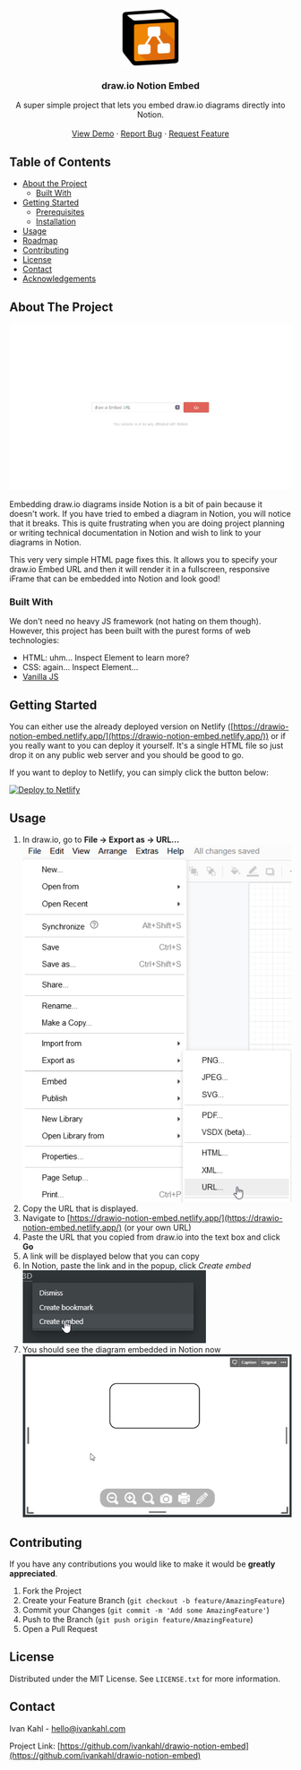 <!--
*** Thanks for checking out this README Template. If you have a suggestion that would
*** make this better, please fork the repo and create a pull request or simply open
*** an issue with the tag "enhancement".
*** Thanks again! Now go create something AMAZING! :D
-->

<!-- PROJECT LOGO -->
<br />
<p align="center">
  <a href="https://github.com/ivankahl/drawio-notion-embed">
    <img src="images/Drawio_Notion.png" alt="Logo" width="100" height="100">
  </a>

  <h3 align="center">draw.io Notion Embed</h3>

  <p align="center">
    A super simple project that lets you embed draw.io diagrams directly into Notion.
    <br />
    <br />
    <a href="https://drawio-notion-embed.netlify.app/">View Demo</a>
    ·
    <a href="https://github.com/ivankahl/drawio-notion-embed/issues">Report Bug</a>
    ·
    <a href="https://github.com/ivankahl/drawio-notion-embed/issues">Request Feature</a>
  </p>
</p>

<!-- TABLE OF CONTENTS -->

## Table of Contents

- [About the Project](#about-the-project)
  - [Built With](#built-with)
- [Getting Started](#getting-started)
  - [Prerequisites](#prerequisites)
  - [Installation](#installation)
- [Usage](#usage)
- [Roadmap](#roadmap)
- [Contributing](#contributing)
- [License](#license)
- [Contact](#contact)
- [Acknowledgements](#acknowledgements)

<!-- ABOUT THE PROJECT -->

## About The Project

[![draw.io Notion Embed](images/screenshot.png)](https://drawio-notion-embed.netlify.app/)

Embedding draw.io diagrams inside Notion is a bit of pain because it doesn't work. If you have tried to embed a diagram in Notion, you will notice that it breaks. This is quite frustrating when you are doing project planning or writing technical documentation in Notion and wish to link to your diagrams in Notion.

This very very simple HTML page fixes this. It allows you to specify your draw.io Embed URL and then it will render it in a fullscreen, responsive iFrame that can be embedded into Notion and look good!

### Built With

We don't need no heavy JS framework (not hating on them though). However, this project has been built with the purest forms of web technologies:

- HTML: uhm... Inspect Element to learn more?
- CSS: again... Inspect Element...
- [Vanilla JS](http://vanilla-js.com/)

<!-- GETTING STARTED -->

## Getting Started

You can either use the already deployed version on Netlify ([https://drawio-notion-embed.netlify.app/](https://drawio-notion-embed.netlify.app/)) or if you really want to you can deploy it yourself. It's a single HTML file so just drop it on any public web server and you should be good to go.

If you want to deploy to Netlify, you can simply click the button below:

<a href="https://app.netlify.com/start/deploy?repository=https://github.com/ivankahl/drawio-notion-embed">
  <img src="https://www.netlify.com/img/deploy/button.svg" alt="Deploy to Netlify">
</a>

## Usage

1. In draw.io, go to **File -> Export as -> URL...**
   ![Export the diagram to URL in draw.io](images/1-export-url.png)
2. Copy the URL that is displayed.
3. Navigate to [https://drawio-notion-embed.netlify.app/](https://drawio-notion-embed.netlify.app/) (or your own URL)
4. Paste the URL that you copied from draw.io into the text box and click **Go**
5. A link will be displayed below that you can copy
6. In Notion, paste the link and in the popup, click _Create embed_
   ![The popup](images/6-popup.png)
7. You should see the diagram embedded in Notion now
   ![The final result](images/7-result.png)

<!-- CONTRIBUTING -->

## Contributing

If you have any contributions you would like to make it would be **greatly appreciated**.

1. Fork the Project
2. Create your Feature Branch (`git checkout -b feature/AmazingFeature`)
3. Commit your Changes (`git commit -m 'Add some AmazingFeature'`)
4. Push to the Branch (`git push origin feature/AmazingFeature`)
5. Open a Pull Request

<!-- LICENSE -->

## License

Distributed under the MIT License. See `LICENSE.txt` for more information.

<!-- CONTACT -->

## Contact

Ivan Kahl - hello@ivankahl.com

Project Link: [https://github.com/ivankahl/drawio-notion-embed](https://github.com/ivankahl/drawio-notion-embed)
